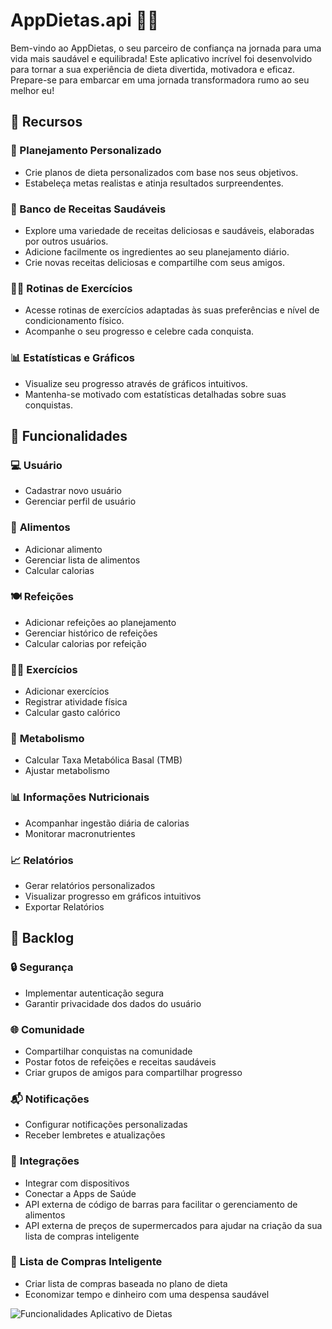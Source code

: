 # AppDietas.api 🍏💪

Bem-vindo ao AppDietas, o seu parceiro de confiança na jornada para uma vida mais saudável e equilibrada! Este aplicativo incrível foi desenvolvido para tornar a sua experiência de dieta divertida, motivadora e eficaz. Prepare-se para embarcar em uma jornada transformadora rumo ao seu melhor eu!

## 🌟 Recursos

### 📅 Planejamento Personalizado
- Crie planos de dieta personalizados com base nos seus objetivos.
- Estabeleça metas realistas e atinja resultados surpreendentes.

### 🥗 Banco de Receitas Saudáveis
- Explore uma variedade de receitas deliciosas e saudáveis, elaboradas por outros usuários.
- Adicione facilmente os ingredientes ao seu planejamento diário.
- Crie novas receitas deliciosas e compartilhe com seus amigos.

### 🏋️‍♂️ Rotinas de Exercícios
- Acesse rotinas de exercícios adaptadas às suas preferências e nível de condicionamento físico.
- Acompanhe o seu progresso e celebre cada conquista.

### 📊 Estatísticas e Gráficos
- Visualize seu progresso através de gráficos intuitivos.
- Mantenha-se motivado com estatísticas detalhadas sobre suas conquistas.

## 🚀 Funcionalidades

### 💻 **Usuário**
- Cadastrar novo usuário
- Gerenciar perfil de usuário

### 🍏 **Alimentos**
- Adicionar alimento
- Gerenciar lista de alimentos
- Calcular calorias

### 🍽️ **Refeições**
- Adicionar refeições ao planejamento
- Gerenciar histórico de refeições
- Calcular calorias por refeição

### 🏋️‍♂️ **Exercícios**
- Adicionar exercícios
- Registrar atividade física
- Calcular gasto calórico

### 🔄 **Metabolismo**
- Calcular Taxa Metabólica Basal (TMB)
- Ajustar metabolismo

### 📊 **Informações Nutricionais**
- Acompanhar ingestão diária de calorias
- Monitorar macronutrientes

### 📈 **Relatórios**
- Gerar relatórios personalizados
- Visualizar progresso em gráficos intuitivos
- Exportar Relatórios

## 📝 Backlog

### 🔒 **Segurança**
- Implementar autenticação segura
- Garantir privacidade dos dados do usuário

### 🌐 **Comunidade**
- Compartilhar conquistas na comunidade
- Postar fotos de refeições e receitas saudáveis
- Criar grupos de amigos para compartilhar progresso

### 📬 **Notificações**
- Configurar notificações personalizadas
- Receber lembretes e atualizações

### 🔗 **Integrações**
- Integrar com dispositivos
- Conectar a Apps de Saúde
- API externa de código de barras para facilitar o gerenciamento de alimentos
- API externa de preços de supermercados para ajudar na criação da sua lista de compras inteligente

### 🛒 **Lista de Compras Inteligente**
- Criar lista de compras baseada no plano de dieta
- Economizar tempo e dinheiro com uma despensa saudável

![Funcionalidades Aplicativo de Dietas](https://www.plantuml.com/plantuml/png/VPBFZjCm4CRlUOfXBnpGliE6RgcGs1Mg5kw3Coq3ZbsDRLI1U1Z4WTEULZn1NWox3TOeIVSInVFpV9_dpqs8A37rjddHqOuTmNQzUcZlD-_MO2o6q3G7D5znJt1roxWNx14wWbLX5A0zM3OO-PilqLkcYE4AVZG03IYf3o4DluJzYG2yWXLs6AAWL3I23Gavmncy9zcnpU6VZTQ2rd9FBlfGnTgE3Nk7KjbCh2PLVskIHIa_NXZ3t6TBE-BXp_2N5fmg_JtpKeaNtU3WjSJSV7qaCSEZuQKo5HtHblPyRcURPy4TTWHlXiV01gTFs628lXo79s6pO7r74Jzvow7Nungp7_28zOP1U8q1xV_tVKbbcxJ0NFsjstdfyToU-nJbN1EhCetl3-W-gtQDvCuxZbwA1HhnhcIJYxGuF8inLwZxjw6SgiaO_yWXeUNlYt1zpAEA4pJQlJm5J-yVDp9_XI3_zCDJb-pfQjtzwskzXZgk1ZebkfaPLO7CzA9bfe-Jp1cyF8OiT1cMJDtPV5a__LdXoTLvQUhulD0DkIxrzXy0)
